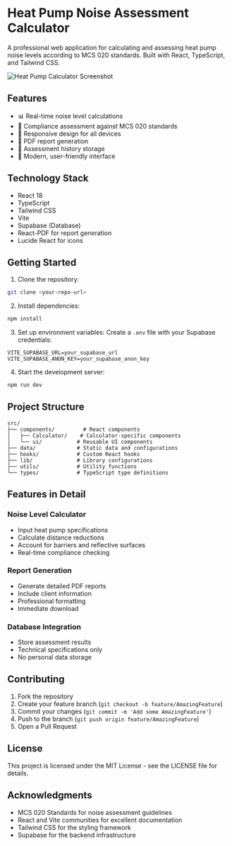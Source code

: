 # Heat Pump Noise Assessment Calculator

A professional web application for calculating and assessing heat pump noise levels according to MCS 020 standards. Built with React, TypeScript, and Tailwind CSS.

![Heat Pump Calculator Screenshot](https://images.unsplash.com/photo-1581094288338-2314dddb7ece?q=80&w=2070&auto=format&fit=crop)

## Features

- 📊 Real-time noise level calculations
- 🎯 Compliance assessment against MCS 020 standards
- 📱 Responsive design for all devices
- 📄 PDF report generation
- 💾 Assessment history storage
- 🎨 Modern, user-friendly interface

## Technology Stack

- React 18
- TypeScript
- Tailwind CSS
- Vite
- Supabase (Database)
- React-PDF for report generation
- Lucide React for icons

## Getting Started

1. Clone the repository:
```bash
git clone <your-repo-url>
```

2. Install dependencies:
```bash
npm install
```

3. Set up environment variables:
Create a `.env` file with your Supabase credentials:
```env
VITE_SUPABASE_URL=your_supabase_url
VITE_SUPABASE_ANON_KEY=your_supabase_anon_key
```

4. Start the development server:
```bash
npm run dev
```

## Project Structure

```
src/
├── components/         # React components
│   ├── Calculator/    # Calculator-specific components
│   └── ui/           # Reusable UI components
├── data/             # Static data and configurations
├── hooks/            # Custom React hooks
├── lib/              # Library configurations
├── utils/            # Utility functions
└── types/            # TypeScript type definitions
```

## Features in Detail

### Noise Level Calculator
- Input heat pump specifications
- Calculate distance reductions
- Account for barriers and reflective surfaces
- Real-time compliance checking

### Report Generation
- Generate detailed PDF reports
- Include client information
- Professional formatting
- Immediate download

### Database Integration
- Store assessment results
- Technical specifications only
- No personal data storage

## Contributing

1. Fork the repository
2. Create your feature branch (`git checkout -b feature/AmazingFeature`)
3. Commit your changes (`git commit -m 'Add some AmazingFeature'`)
4. Push to the branch (`git push origin feature/AmazingFeature`)
5. Open a Pull Request

## License

This project is licensed under the MIT License - see the LICENSE file for details.

## Acknowledgments

- MCS 020 Standards for noise assessment guidelines
- React and Vite communities for excellent documentation
- Tailwind CSS for the styling framework
- Supabase for the backend infrastructure